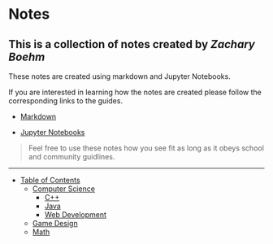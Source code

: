 # Notes
## This is a collection of notes created by *_Zachary Boehm_*

These notes are created using markdown and Jupyter Notebooks.

If you are interested in learning how the notes are created please follow the corresponding links to the guides.

- [Markdown](Markdown.md)

- [Jupyter Notebooks](Jupyter%20Notebook.ipynb)

> Feel free to use these notes how you see fit as long as it obeys school and community guidlines.

___

- [Table of Contents](https://github.com/Zachary-Bohem-Projects/Notes)
  - [Computer Science](CS)
    - [C++](CS/C++)
    - [Java](CS/Java)
    - [Web Development](CS/Web%20Development)
  - [Game Design](Game%20Design)
  - [Math](Math)